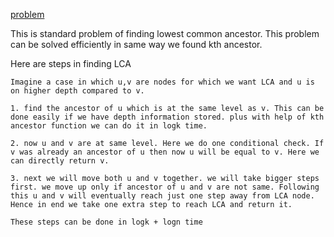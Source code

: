 [problem](https://cses.fi/problemset/task/1688/)

This is standard problem of finding lowest common ancestor. This problem can be solved efficiently in same way we found kth ancestor. 

Here are steps in finding LCA

    Imagine a case in which u,v are nodes for which we want LCA and u is on higher depth compared to v.

    1. find the ancestor of u which is at the same level as v. This can be done easily if we have depth information stored. plus with help of kth ancestor function we can do it in logk time.

    2. now u and v are at same level. Here we do one conditional check. If v was already an ancestor of u then now u will be equal to v. Here we can directly return v.

    3. next we will move both u and v together. we will take bigger steps first. we move up only if ancestor of u and v are not same. Following this u and v will eventually reach just one step away from LCA node. Hence in end we take one extra step to reach LCA and return it.

    These steps can be done in logk + logn time

